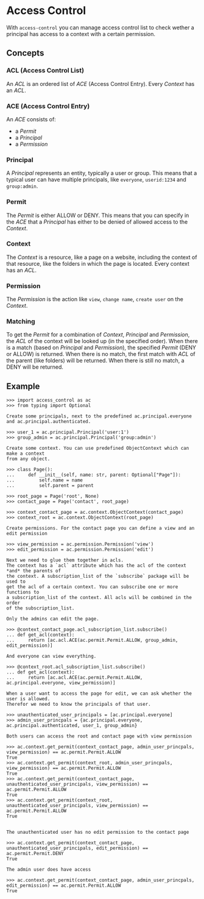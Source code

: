 # Access Control

With `access-control` you can manage access control list to check
wether a principal has access to a context with a certain permission.

## Concepts

### ACL (Access Control List)

An *ACL* is an ordered list of *ACE* (Access Control Entry). Every *Context* 
has an *ACL*.

### ACE (Access Control Entry)

An *ACE* consists of:
- a *Permit*
- a *Principal*
- a *Permission*

### Principal

A *Principal* represents an entity, typically a user or group.
This means that a typical user can have multiple principals, like `everyone`,
`userid:1234` and `group:admin`.

### Permit

The *Permit* is either ALLOW or DENY. This means that you can specify in the
*ACE* that a *Principal* has either to be denied of allowed access to the
*Context*.

### Context

The *Context* is a resource, like a page on a website, including the context of
that resource, like the folders in which the page is located.
Every context has an *ACL*.

### Permission

The *Permission* is the action like `view`, `change name`, `create user` on the *Context*.

### Matching

To get the *Permit* for a combination of *Context*, *Principal* and *Permission*,
the *ACL* of the context will be looked up (in the specified order). When there is
a match (based on *Principal* and *Permission*), the specified *Permit* (DENY
or ALLOW) is returned. When there is no match, the first match with *ACL* of the 
parent (like folders) will be returned.
When there is still no match, a DENY will be returned.

## Example

    >>> import access_control as ac
    >>> from typing import Optional

    Create some principals, next to the predefined ac.principal.everyone
    and ac.principal.authenticated.

    >>> user_1 = ac.principal.Principal('user:1')
    >>> group_admin = ac.principal.Principal('group:admin')

    Create some context. You can use predefined ObjectContext which can make a context 
    from any object.

    >>> class Page():
    ...     def __init__(self, name: str, parent: Optional["Page"]):
    ...         self.name = name
    ...         self.parent = parent

    >>> root_page = Page('root', None)
    >>> contact_page = Page('contact', root_page)

    >>> context_contact_page = ac.context.ObjectContext(contact_page)
    >>> context_root = ac.context.ObjectContext(root_page)

    Create permissions. For the contact page you can define a view and an edit permission

    >>> view_permission = ac.permission.Permission('view')
    >>> edit_permission = ac.permission.Permission('edit')

    Next we need to glue them together in acls.
    The context has a `acl` attribute which has the acl of the context *and* the parents of 
    the context. A subscription_list of the `subscribe` package will be used to
    get the acl of a certain context. You can subscribe one or more functions to 
    a subscription_list of the context. All acls will be combined in the order
    of the subscription_list.

    Only the admins can edit the page.

    >>> @context_contact_page.acl_subscription_list.subscribe()
    ... def get_acl(context):
    ...     return [ac.acl.ACE(ac.permit.Permit.ALLOW, group_admin, edit_permission)]

    And everyone can view everything.

    >>> @context_root.acl_subscription_list.subscribe()
    ... def get_acl(context):
    ...     return [ac.acl.ACE(ac.permit.Permit.ALLOW, ac.principal.everyone, view_permission)]
    
    When a user want to access the page for edit, we can ask whether the user is allowed.
    Therefor we need to know the principals of that user.

    >>> unauthenticated_user_principals = [ac.principal.everyone]
    >>> admin_user_princpals = {ac.principal.everyone, ac.principal.authenticated, user_1, group_admin}

    Both users can access the root and contact page with view permission

    >>> ac.context.get_permit(context_contact_page, admin_user_princpals, view_permission) == ac.permit.Permit.ALLOW
    True
    >>> ac.context.get_permit(context_root, admin_user_princpals, view_permission) == ac.permit.Permit.ALLOW
    True
    >>> ac.context.get_permit(context_contact_page, unauthenticated_user_principals, view_permission) == ac.permit.Permit.ALLOW
    True
    >>> ac.context.get_permit(context_root, unauthenticated_user_principals, view_permission) == ac.permit.Permit.ALLOW
    True


    The unauthenticated user has no edit permission to the contact page

    >>> ac.context.get_permit(context_contact_page, unauthenticated_user_principals, edit_permission) == ac.permit.Permit.DENY
    True

    The admin user does have access

    >>> ac.context.get_permit(context_contact_page, admin_user_princpals, edit_permission) == ac.permit.Permit.ALLOW
    True



